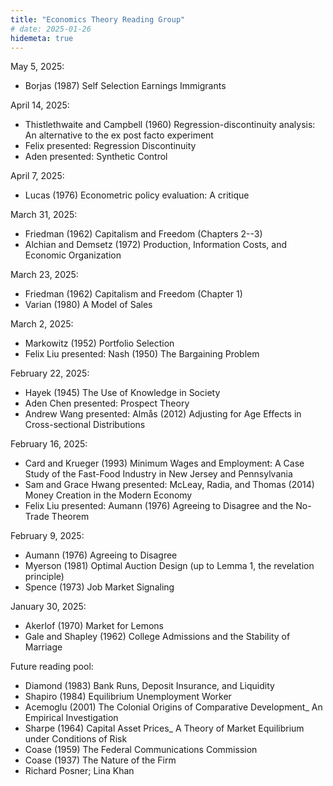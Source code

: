 ```yaml
---
title: "Economics Theory Reading Group"
# date: 2025-01-26
hidemeta: true
---
```

May 5, 2025:
- Borjas (1987) Self Selection Earnings Immigrants

April 14, 2025:
- Thistlethwaite and Campbell (1960) Regression-discontinuity analysis: An alternative to the ex post facto experiment
- Felix presented: Regression Discontinuity
- Aden presented: Synthetic Control

April 7, 2025:
- Lucas (1976) Econometric policy evaluation: A critique

March 31, 2025:
- Friedman (1962) Capitalism and Freedom (Chapters 2--3)
- Alchian and Demsetz (1972) Production, Information Costs, and Economic Organization

March 23, 2025:
- Friedman (1962) Capitalism and Freedom (Chapter 1)
- Varian (1980) A Model of Sales

March 2, 2025:
- Markowitz (1952) Portfolio Selection
- Felix Liu presented: Nash (1950) The Bargaining Problem

February 22, 2025:
- Hayek (1945) The Use of Knowledge in Society
- Aden Chen presented: Prospect Theory
- Andrew Wang presented: Almås (2012) Adjusting for Age Effects in Cross-sectional Distributions

February 16, 2025:
- Card and Krueger (1993) Minimum Wages and Employment: A Case Study of the Fast-Food Industry in New Jersey and Pennsylvania
- Sam and Grace Hwang presented: McLeay, Radia, and Thomas (2014) Money Creation in the Modern Economy
- Felix Liu presented: Aumann (1976) Agreeing to Disagree and the No-Trade Theorem

February 9, 2025:
- Aumann (1976) Agreeing to Disagree
- Myerson (1981) Optimal Auction Design (up to Lemma 1, the revelation principle)
- Spence (1973) Job Market Signaling

January 30, 2025:
- Akerlof (1970) Market for Lemons
- Gale and Shapley (1962) College Admissions and the Stability of Marriage


Future reading pool:
- Diamond (1983) Bank Runs, Deposit Insurance, and Liquidity
- Shapiro (1984) Equilibrium Unemployment Worker
- Acemoglu (2001) The Colonial Origins of Comparative Development_ An Empirical Investigation
- Sharpe (1964) Capital Asset Prices_ A Theory of Market Equilibrium under Conditions of Risk
- Coase (1959) The Federal Communications Commission
- Coase (1937) The Nature of the Firm
- Richard Posner; Lina Khan

